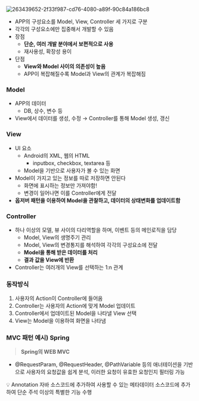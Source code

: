 ![263439652-2f33f987-cd76-4080-a89f-90c84a186bc8](https://github.com/ssafy22-cs-study/cs_study/assets/65950056/c27bb1ee-4446-4e63-9cc9-37aec695884b)

- APP의 구성요소를 Model, View, Controller 세 가지로 구분
- 각각의 구성요소에만 집중해서 개발할 수 있음
- 장점
    - **단순, 여러 개발 분야에서 보편적으로 사용**
    - 재사용성, 확장성 용이
- 단점
    - **View와 Model 사이의 의존성이 높음**
    - APP이 복잡해질수록 Model과 View의 관계가 복잡해짐

### Model

- APP의 데이터
    - DB, 상수, 변수 등
- View에서 데이터를 생성, 수정 → Controller를 통해 Model 생성, 갱신

### View

- UI 요소
    - Android의 XML, 웹의 HTML
        - inputbox, checkbox, textarea 등
    - Model을 기반으로 사용자가 볼 수 있는 화면
- Model이 가지고 있는 정보를 따로 저장하면 안된다
    - 화면에 표시하는 정보만 가져야함!
    - 변경이 일어나면 이를 Controller에게 전달
- **옵저버 패턴을 이용하여 Model을 관찰하고, 데이터의 상태변화를 업데이트함**

### Controller

- 하나 이상의 모델, 뷰 사이의 다리역할을 하며, 이벤트 등의 메인로직을 담당
    - Model, View의 생명주기 관리
    - Model, View의 변경통지를 해석하여 각각의 구성요소에 전달
    - **Model을 통해 받은 데이터를 처리**
    - **결과 값을 View에 반환**
- Controller는 여러개의 View를 선택하는 1:n 관계

### 동작방식

1. 사용자의 Action이 Controller에 들어옴
2. Controller는 사용자의 Action에 맞게 Model 업데이트
3. Controller에서 업데이트된 Model을 나타낼 View 선택
4. View는 Model을 이용하여 화면을 나타냄

### MVC 패턴 예시) Spring

> **Spring의 WEB MVC**
> 
- @RequestParam, @RequestHeader, @PathVariable 등의 애너테이션을 기반으로 사용자의 요청값을 쉽게 분석, 이러한 요청이 유효한 요청인지 필터링 가능

<aside>
💡 Annotation
자바 소스코드에 추가하여 사용할 수 있는 메타데이터
소스코드에 추가하여 단순 주석 이상의 특별한 기능 수행

</aside>
